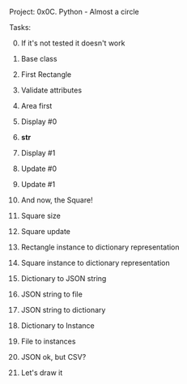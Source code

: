 Project: 0x0C. Python - Almost a circle

Tasks:

0. If it's not tested it doesn't work

1. Base class

2. First Rectangle

3. Validate attributes

4. Area first

5. Display #0

6. __str__

7. Display #1

8. Update #0

9. Update #1

10. And now, the Square!

11. Square size

12. Square update

13. Rectangle instance to dictionary representation

14. Square instance to dictionary representation

15. Dictionary to JSON string

16. JSON string to file

17. JSON string to dictionary

18. Dictionary to Instance

19. File to instances

20. JSON ok, but CSV?

21. Let's draw it
